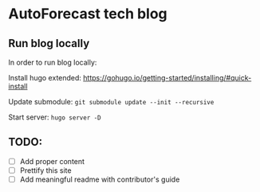 # AutoForecast tech blog 

## Run blog locally

In order to run blog locally:

Install hugo extended:
https://gohugo.io/getting-started/installing/#quick-install

Update submodule:
`git submodule update --init --recursive`

Start server:
`hugo server -D`

## TODO:
- [ ] Add proper content
- [ ] Prettify this site
- [ ] Add meaningful readme with contributor's guide
